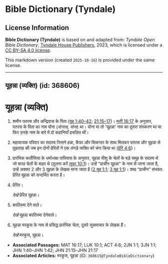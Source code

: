 # Bible Dictionary (Tyndale)

## License Information

**Bible Dictionary (Tyndale)** is based on and adapted from: _Tyndale Open Bible Dictionary_, [Tyndale House Publishers](https://tyndaleopenresources.com/), 2023, which is licensed under a [CC BY-SA 4.0 license](https://creativecommons.org/licenses/by-sa/4.0/legalcode.en).

This markdown version (created `2025-10-16`) is provided under the same license.



--------------------------------

## यूहन्ना (व्यक्ति) (id: 368606)

यूहन्ना (व्यक्ति)
=================

1. शमौन पतरस और अन्द्रियास के पिता ([यूह 1:40–42](https://ref.ly/John1:40-John1:42); [21:15–17](https://ref.ly/John21:15-John21:17))। [मत्ती 16:17](https://ref.ly/Matt16:17) के अनुसार, पतरस के पिता का नाम योना (*योनास, योना*) था। योना या तो 'यूहन्ना' नाम का दूसरा संस्करण था या फिर उनके नाम के बारे में दो कहानियाँ प्रचलित थीं।
2. महायाजक परिवार का सदस्य जिसने हन्ना, कैफा और सिकन्दर के साथ मिलकर पतरस और यूहन्ना से पूछताछ की जब इन दोनों प्रेरितों ने एक लंगड़े व्यक्ति को चंगा किया था ([प्रेरि 4:6](https://ref.ly/Acts4:6))।
3. प्रारंभिक कलीसिया के धर्माध्यक्ष पापियास के अनुसार, यूहन्ना यीशु के चेलों के बड़े समूह के सदस्य थे जो बारह चेलों के बाहर थे (तुलना करें [लूका 10:1](https://ref.ly/Luke10:1))। उन्हें "प्राचीन यूहन्ना" के नाम से जाना जाता है, उन्हें अक्सर 2 और 3 यूहन्ना के लेखक माना जाता है ([2 यूह 1:1](https://ref.ly/2John1:1); [3 यूह 1:1](https://ref.ly/3John1:1))। शब्द “प्राचीन” संभवतः प्रेरित यूहन्ना को सन्दर्भित करता है।
4. प्रेरित।

    *देखें* प्रेरित यूहन्ना।

5. बपतिस्मा देने वाले।

    *देखें* यूहन्ना बपतिस्मा देनेवाले।

6. यूहन्ना मरकुस के नाम से प्रसिद्ध प्रारंभिक चेला, दूसरे सुसमाचार के लेखक हैं।

    *देखें*  मरकुस, यूहन्ना।

* **Associated Passages:** MAT 16:17; LUK 10:1; ACT 4:6; 2JN 1:1; 3JN 1:1; JHN 1:40–JHN 1:42; JHN 21:15–JHN 21:17
* **Associated Articles:** मरकुस, यूहन्ना (ID: `368615@TyndaleBibleDictionary`)

